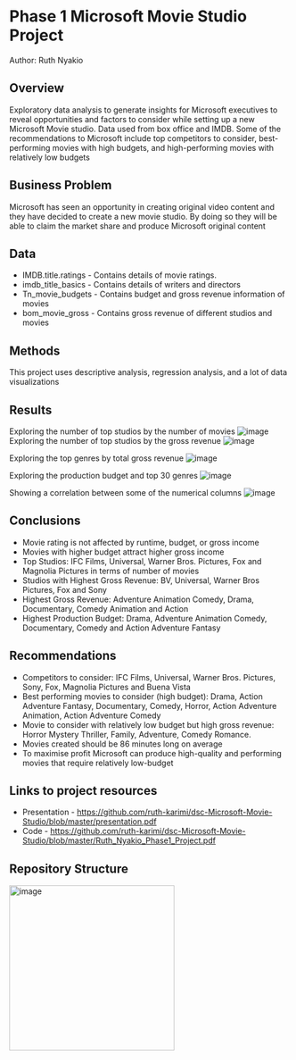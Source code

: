 # Phase 1 Microsoft Movie Studio Project
Author: Ruth Nyakio

## Overview
Exploratory data analysis to generate insights for Microsoft executives to reveal opportunities and factors to consider while setting up a new Microsoft Movie studio. Data used from box office and IMDB. 
Some of the recommendations to Microsoft include top competitors to consider, best-performing movies with high budgets, and high-performing movies with relatively low budgets

## Business Problem
Microsoft has seen an opportunity in creating original video content and they have decided to create a new movie studio. By doing so they will be able to claim the market share and produce Microsoft original content

## Data
* IMDB.title.ratings - Contains details of movie ratings.
* imdb_title_basics - Contains details of writers and directors
* Tn_movie_budgets - Contains budget and gross revenue information of movies
* bom_movie_gross - Contains gross revenue of different studios
and movies

## Methods
This project uses descriptive analysis, regression analysis, and a lot of data visualizations
 
## Results
Exploring the number of top studios by the number of movies
![image](https://github.com/ruth-karimi/dsc-project-template/assets/24277899/5fa1ed97-ec81-4797-8ac3-97c87eee4a51)
Exploring the number of top studios by the gross revenue
![image](https://github.com/ruth-karimi/dsc-project-template/assets/24277899/4b0df065-4b2e-4caa-b4ca-61b2f3f100a9)

Exploring the top genres by total gross revenue
![image](https://github.com/ruth-karimi/dsc-project-template/assets/24277899/89ced48a-2d8b-4ca7-9c12-8385eed0ce20)

Exploring the production budget and top 30 genres
![image](https://github.com/ruth-karimi/dsc-project-template/assets/24277899/004fbd7e-5671-4f8b-acea-4f51476053af)

Showing a correlation between some of the numerical columns
![image](https://github.com/ruth-karimi/dsc-project-template/assets/24277899/5edb336f-4c07-4658-9688-b86b861c0f36)

## Conclusions
* Movie rating is not affected by runtime, budget, or gross income
* Movies with higher budget attract higher gross income
* Top Studios: IFC Films, Universal, Warner Bros. Pictures, Fox and Magnolia Pictures in terms of number of movies
* Studios with Highest Gross Revenue: BV, Universal, Warner Bros Pictures, Fox and Sony
* Highest Gross Revenue: Adventure Animation Comedy, Drama, Documentary, Comedy Animation and Action
* Highest Production Budget: Drama, Adventure Animation Comedy, Documentary, Comedy and Action Adventure Fantasy

## Recommendations
* Competitors to consider: IFC Films, Universal, Warner Bros. Pictures, Sony, Fox, Magnolia Pictures and Buena Vista
* Best performing movies to consider (high budget): Drama, Action Adventure Fantasy, Documentary, Comedy, Horror, Action Adventure Animation, Action Adventure Comedy
* Movie to consider with relatively low budget but high gross revenue: Horror Mystery Thriller, Family, Adventure, Comedy Romance.
* Movies created should be 86 minutes long on average
* To maximise profit Microsoft can produce high-quality and performing movies that require relatively low-budget

## Links to project resources
* Presentation - https://github.com/ruth-karimi/dsc-Microsoft-Movie-Studio/blob/master/presentation.pdf
* Code - https://github.com/ruth-karimi/dsc-Microsoft-Movie-Studio/blob/master/Ruth_Nyakio_Phase1_Project.pdf

## Repository Structure

<img width="296" alt="image" src="https://github.com/ruth-karimi/dsc-Microsoft-Movie-Studio/assets/24277899/aad24614-53a1-486e-974e-275a3338ce25">


